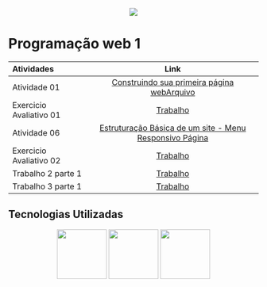<p align="center">
  <img src="https://seeklogo.com/images/F/FURB-logo-051554756A-seeklogo.com.png">
</p>  

# Programação web 1

| Atividades       | Link     |
| :------------- | :----------: |
|  Atividade 01 | [Construindo sua primeira página webArquivo](Atividades/Atividade01-ConstruindoSuaPrimeiraPáginaWeb) |
|  Exercicio Avaliativo 01 | [Trabalho](Atividades/Exercicio-Avaliativo-01)|
|  Atividade 06 | [Estruturação Básica de um site - Menu Responsivo Página](Atividades/Atividade06-HTMLeCSS-estruturaBásicaDeUmSite-menuResponsivoPágina) |
|  Exercicio Avaliativo 02 | [Trabalho](Atividades/Exercicio-Avaliativo-02)||
| Trabalho 2 parte 1| [Trabalho](https://github.com/Luis-kuhn/Trinus/blob/master/img/site.pdf)|
| Trabalho 3 parte 1| [Trabalho](https://github.com/Luis-kuhn/crud) |

## Tecnologias Utilizadas

<p align="center">
  <img height="100px" widht="100px" src="https://upload.wikimedia.org/wikipedia/commons/thumb/6/61/HTML5_logo_and_wordmark.svg/1200px-HTML5_logo_and_wordmark.svg.png">
  <img height="100px" widht="100px" src="https://andremenegassi.com.br/wordpress/wp-content/uploads/2013/04/css31.png">
  <img height="100px" widht="100px" src="https://seeklogo.com/images/J/javascript-logo-E967E87D74-seeklogo.com.png">
</p>

